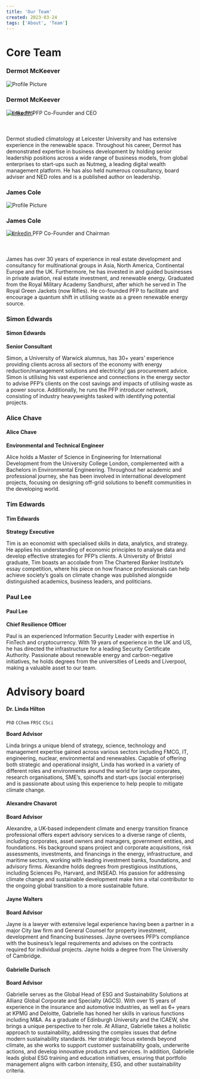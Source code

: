 ```yaml
---
title: 'Our Team'
created: 2023-03-24
tags: ['About', 'Team']
---
```


# Core Team

### Dermot McKeever
<div class="flex items-center">
  <img class="w-28 h-28 rounded-full mr-8 mt-4 grayscale shadow-lg" src="https://media.licdn.com/dms/image/C4E03AQFsdEdXSLDkDg/profile-displayphoto-shrink_800_800/0/1637761381924?e=1687996800&v=beta&t=zeqJnvDEiMXIIm-IkDitxKMjMZJKk4WzZ7B63DxBUDM" alt="Profile Picture">
  <div class="text-lg">
    <h3 class="font-bold mb-2">Dermot McKeever</h3>
    <p>
    <code>BSc</code> <code>Dip</code> <code>PFS</code>
    </p>
    <p style="margin-top:-30px !important; ">
    <a href="https://www.linkedin.com/in/dermot-mckeever-bsc-5600b3175/" style="background:none !important;">
      <img class="h-6 w-6 inline-flex mr-2" 
      style="margin-bottom:38px !important;" 
      src="https://www.vhv.rs/file/max/9/98175_linkedin-transparent-png.png" alt="linkedin">
    </a>
    <span class="i-heroicons-outline-user mr-2 inline-flex items-center align-middle h-6 mb-1" />
    PFP Co-Founder and CEO
    </p>
  </div>
</div>
<div class="mt-4">
  <p class="text-gray-700">
Dermot studied climatology at Leicester University and has extensive experience in the renewable
space. Throughout his career, Dermot has demonstrated expertise in business development by
holding senior leadership positions across a wide range of business models, from global enterprises
to start-ups such as Nutmeg, a leading digital wealth management platform. He has also held
numerous consultancy, board adviser and NED roles and is a published author on leadership.</p>
</div>

### James Cole
<div class="flex items-center">
  <img class="w-28 h-28 rounded-full mr-8 mt-4 grayscale shadow-lg" src="https://media.licdn.com/dms/image/C4E03AQFsdEdXSLDkDg/profile-displayphoto-shrink_800_800/0/1637761381924?e=1687996800&v=beta&t=zeqJnvDEiMXIIm-IkDitxKMjMZJKk4WzZ7B63DxBUDM" alt="Profile Picture">
  <div class="text-lg">
    <h3 class="font-bold mb-2">James Cole</h3>
    <p>
    <code>BSc</code>
    </p>
    <p style="margin-top:-30px !important; ">
    <a href="https://www.linkedin.com/in/dermot-mckeever-bsc-5600b3175/" style="background:none !important;">
      <img class="h-6 w-6 inline-flex mr-2" 
      style="margin-bottom:38px !important;" 
      src="https://www.vhv.rs/file/max/9/98175_linkedin-transparent-png.png" alt="linkedin">
    </a>
    <span class="i-heroicons-outline-user mr-2 inline-flex items-center align-middle h-6 mb-1" />
    PFP Co-Founder and Chairman
    </p>
  </div>
</div>
<div class="mt-4">
  <p class="text-gray-700">
James has over 30 years of experience in real estate development and consultancy for multinational
groups in Asia, North America, Continental Europe and the UK. Furthermore, he has invested in and
guided businesses in private aviation, real estate investment, and renewable energy. Graduated from
the Royal Military Academy Sandhurst, after which he served in The Royal Green Jackets (now Rifles).
He co-founded PFP to facilitate and encourage a quantum shift in utilising waste as a green
renewable energy source.</p>
</div>

### Simon Edwards
<h4>Simon Edwards</h4>

**Senior Consultant**

Simon, a University of Warwick alumnus, has 30+ years’ experience providing clients across all
sectors of the economy with energy reduction/management solutions and electricity/ gas
procurement advice. Simon is utilising his vast experience and connections in the energy sector to
advise PFP’s clients on the cost savings and impacts of utilising waste as a power source. Additionally,
he runs the PFP introducer network, consisting of industry heavyweights tasked with identifying
potential projects.

### Alice Chave
<h4>Alice Chave</h4>

**Environmental and Technical Engineer**

Alice holds a Master of Science in Engineering for International Development from the University
College London, complemented with a Bachelors in Environmental Engineering. Throughout her
academic and professional journey, she has been involved in international development projects,
focusing on designing off-grid solutions to benefit communities in the developing world.

### Tim Edwards
<h4>Tim Edwards</h4>

**Strategy Executive**

Tim is an economist with specialised skills in data, analytics, and strategy. He applies his
understanding of economic principles to analyse data and develop effective strategies for PFP’s
clients. A University of Bristol graduate, Tim boasts an accolade from The Chartered Banker
Institute’s essay competition, where his piece on how finance professionals can help achieve
society’s goals on climate change was published alongside distinguished academics, business leaders,
and politicians.

### Paul Lee
<h4>Paul Lee</h4>

**Chief Resilience Officer**

Paul is an experienced Information Security Leader with expertise in FinTech and cryptocurrency.
With 19 years of experience in the UK and US, he has directed the infrastructure for a leading
Security Certificate Authority. Passionate about renewable energy and carbon-negative initiatives, he
holds degrees from the universities of Leeds and Liverpool, making a valuable asset to our team.

# Advisory board

#### Dr. Linda Hilton
`PhD` `CChem` `FRSC` `CSci`

**Board Advisor**

Linda brings a unique blend of strategy, science, technology and management expertise gained
across various sectors including FMCG, IT, engineering, nuclear, environmental and renewables.
Capable of offering both strategic and operational insight, Linda has worked in a variety of different
roles and environments around the world for large corporates, research organisations, SME’s, spinoffs and start-ups (social enterprise) and is passionate about using this experience to help people to
mitigate climate change.

#### Alexandre Chavarot

**Board Advisor**

Alexandre, a UK-based independent climate and energy transition finance professional offers expert
advisory services to a diverse range of clients, including corporates, asset owners and managers,
government entities, and foundations. His background spans project and corporate acquisitions, risk
assessments, investments, and financings in the energy, infrastructure, and maritime sectors,
working with leading investment banks, foundations, and advisory firms. Alexandre holds degrees
from prestigious institutions, including Sciences Po, Harvard, and INSEAD. His passion for addressing
climate change and sustainable development make him a vital contributor to the ongoing global
transition to a more sustainable future.

#### Jayne Walters

**Board Advisor**

Jayne is a lawyer with extensive legal experience having been a partner in a major City law firm and
General Counsel for property investment, development and financing businesses. Jayne oversees
PFP’s compliance with the business’s legal requirements and advises on the contracts required for
individual projects. Jayne holds a degree from The University of Cambridge.

#### Gabrielle Durisch

**Board Advisor**

Gabrielle serves as the Global Head of ESG and Sustainability Solutions at Allianz Global Corporate
and Specialty (AGCS). With over 15 years of experience in the insurance and automotive industries,
as well as 6+ years at KPMG and Deloitte, Gabrielle has honed her skills in various functions including
M&A. As a graduate of Edinburgh University and the ICAEW, she brings a unique perspective to her
role. At Allianz, Gabrielle takes a holistic approach to sustainability, addressing the complex issues
that define modern sustainability standards. Her strategic focus extends beyond climate, as she
works to support customer sustainability goals, underwrite actions, and develop innovative products
and services. In addition, Gabrielle leads global ESG training and education initiatives, ensuring that
portfolio management aligns with carbon intensity, ESG, and other sustainability criteria.

